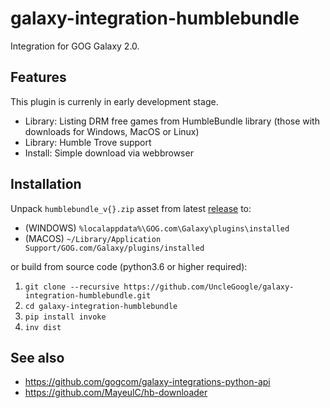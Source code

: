 # galaxy-integration-humblebundle

Integration for GOG Galaxy 2.0.

## Features

This plugin is currenly in early development stage.

* Library: Listing DRM free games from HumbleBundle library (those with downloads for Windows, MacOS or Linux)
* Library: Humble Trove support
* Install: Simple download via webbrowser

## Installation

Unpack `humblebundle_v{}.zip` asset from latest [release][1] to:
- (WINDOWS) `%localappdata%\GOG.com\Galaxy\plugins\installed`
- (MACOS) `~/Library/Application Support/GOG.com/Galaxy/plugins/installed`

or build from source code (python3.6 or higher required):

1. `git clone --recursive https://github.com/UncleGoogle/galaxy-integration-humblebundle.git`
2. `cd galaxy-integration-humblebundle`
3. `pip install invoke`
4. `inv dist`


## See also
- https://github.com/gogcom/galaxy-integrations-python-api
- https://github.com/MayeulC/hb-downloader

[1]: https://github.com/UncleGoogle/galaxy-integration-humblebundle/releases
